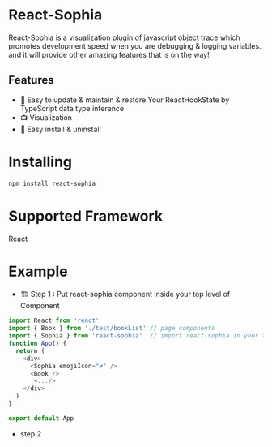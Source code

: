 # React-Sophia

React-Sophia is a visualization plugin of javascript object trace which promotes development speed when you are debugging & logging variables. and it will provide other amazing features that is on the way!

## Features

- 🧹 Easy to update & maintain & restore Your ReactHookState by TypeScript data type inference
- 📺 Visualization
- 🔌 Easy install & uninstall

# Installing

```bash
npm install react-sophia
```

# Supported Framework

React

# Example

- 🏗️ Step 1 : Put react-sophia component inside your top level of Component

```javascript
import React from 'react'
import { Book } from './test/bookList' // page components
import { Sophia } from 'react-sophia'  // import react-sophia in your top level of React components is recommended
function App() {
  return (
    <div>
      <Sophia emojiIcon="💕" />
      <Book />
       <.../>
    </div>
  )
}

export default App
```

- step 2
